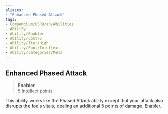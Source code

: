 ```yaml
---
aliases:
- "Enhanced Phased Attack"
tags:
- Compendium/CSRD/en/Abilities
- Ability
- Ability/Enabler
- Ability/Cost/5
- Ability/Tier/High
- Ability/Pool/Intellect
- Ability/Categories/Meta
---
```


  
## Enhanced Phased Attack  
>**Enabler**  
>5 Intellect points
  
This ability works like the Phased Attack ability except that your attack also disrupts the foe's vitals, dealing an additional 5 points of damage. Enabler.